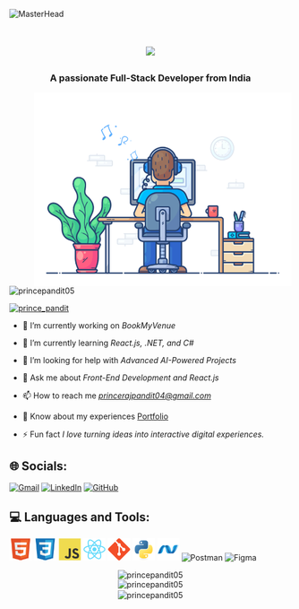 ![MasterHead](https://mir-s3-cdn-cf.behance.net/project_modules/fs/54b6c068097599.5b50bca476b9b.gif)

<h1 align="center">
    <img src="https://readme-typing-svg.herokuapp.com/?font=Righteous&size=35&center=true&vCenter=true&width=500&height=70&duration=4000&lines=Hi+There!+👋;+I'm+Prince+Pandit!;" />
</h1>

<h3 align="center">A passionate Full-Stack Developer from India</h3>
<img align="right" alt="Coding" width="460" src="https://raw.githubusercontent.com/ujjwaldethe/ujjwaldethe/f97c2e325ae77615a50fb689eb84593f79407ba7/.github/workflows/coding.gif">

<p align="left">
    <img src="https://komarev.com/ghpvc/?username=princepandit05&label=Profile%20views&color=0e75b6&style=flat" alt="princepandit05" />
</p>

<p align="left"> <a href="www.linkedin.com/in/prince-pandit-362268261" target="_blank"><img src="https://img.shields.io/badge/LinkedIn-Profile-blue?logo=linkedin&style=for-the-badge" alt="prince_pandit" /></a> </p>

- 🔭 I’m currently working on *BookMyVenue*

- 🌱 I’m currently learning *React.js, .NET, and C#*

- 🤝 I’m looking for help with *Advanced AI-Powered Projects*

- 💬 Ask me about *Front-End Development and React.js*

- 📫 How to reach me *princerajpandit04@gmail.com*

- 📄 Know about my experiences [Portfolio](www.linkedin.com/in/prince-pandit-362268261)

- ⚡ Fun fact *I love turning ideas into interactive digital experiences.*

## 🌐 Socials:

[![Gmail](https://img.shields.io/badge/Gmail-D14836?logo=gmail&logoColor=white)](mailto:princerajpandit04@gmail.com)
[![LinkedIn](https://img.shields.io/badge/LinkedIn-0A66C2?logo=linkedin&logoColor=white)](www.linkedin.com/in/prince-pandit-362268261)
[![GitHub](https://img.shields.io/badge/GitHub-171515?logo=github&logoColor=white)](https://github.com/princepandit05)

## 💻 Languages and Tools:

<p align="left">
    <img src="https://raw.githubusercontent.com/devicons/devicon/master/icons/html5/html5-original.svg" alt="HTML5" width="40" height="40"/>
    <img src="https://raw.githubusercontent.com/devicons/devicon/master/icons/css3/css3-original.svg" alt="CSS3" width="40" height="40"/>
    <img src="https://raw.githubusercontent.com/devicons/devicon/master/icons/javascript/javascript-original.svg" alt="JavaScript" width="40" height="40"/>
    <img src="https://raw.githubusercontent.com/devicons/devicon/master/icons/react/react-original.svg" alt="React" width="40" height="40"/>
    <img src="https://raw.githubusercontent.com/devicons/devicon/master/icons/git/git-original.svg" alt="Git" width="40" height="40"/>
    <img src="https://raw.githubusercontent.com/devicons/devicon/master/icons/python/python-original.svg" alt="Python" width="40" height="40"/>
    <img src="https://raw.githubusercontent.com/devicons/devicon/master/icons/dot-net/dot-net-original.svg" alt=".NET" width="40" height="40"/>
    <img src="https://www.vectorlogo.zone/logos/postman/postman-icon.svg" alt="Postman" width="40" height="40"/>
    <img src="https://www.vectorlogo.zone/logos/figma/figma-icon.svg" alt="Figma" width="40" height="40"/>
</p>

<div align="center">
  <img width="390" src="https://github-readme-streak-stats-wjz5.vercel.app?user=princepandit05&theme=dark" alt="princepandit05"  />
  <br/>
  <img width="390" src="https://github-readme-stats.vercel.app/api?username=princepandit05&show_icons=true&locale=en&theme=dark" alt="princepandit05" />
  <br/>
  <img width="390" align="center" src="https://github-readme-stats.vercel.app/api/top-langs?username=princepandit05&show_icons=true&locale=en&layout=compact&theme=dark" alt="princepandit05" />
</div>
<br>

